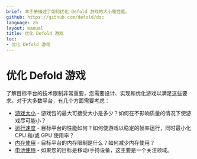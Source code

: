 ```yaml
---
brief: 本手册描述了如何优化 Defold 游戏的大小和性能。
github: https://github.com/defold/doc
language: zh
layout: manual
title: 优化 Defold 游戏
toc:
- 优化 Defold 游戏
---
```


# 优化 Defold 游戏
了解目标平台的技术限制非常重要，您需要设计、实现和优化游戏以满足这些要求。对于大多数平台，有几个方面需要考虑：

* [游戏大小](/zh/manuals/optimization-size) - 游戏包的最大可接受大小是多少？如何在不影响质量的情况下使游戏尽可能小？
* [运行速度](/zh/manuals/optimization-speed) - 目标平台的性能如何？如何使游戏以稳定的帧率运行，同时最小化 CPU 和/或 GPU 使用率？
* [内存使用](/zh/manuals/optimization-memory) - 目标平台的内存限制是什么？如何减少内存使用？
* [电池使用](/zh/manuals/optimization-battery) - 如果您的目标是移动/手持设备，这主要是一个关注领域。